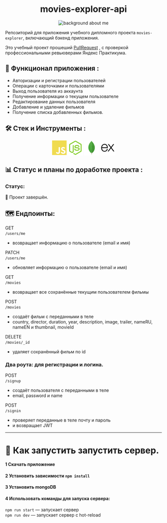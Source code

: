 <div id="header" align="center">
  <h1>movies-explorer-api</h1>
</div>
<div align="center">
  <img src="https://github.com/forgohill/movies-explorer-api/assets/105547969/b3c82933-ba68-4478-9eaa-43fe38c7e0b7" alt="background about me" width="320"/>
</div>
<!-- 
![GIF-header-movies-explorer-api](https://github.com/forgohill/movies-explorer-api/assets/105547969/b3c82933-ba68-4478-9eaa-43fe38c7e0b7)
 -->


Репозиторий для приложения учебного дипломного проекта `movies-explorer`, включающий бэкенд приложения.

Это учебный проект прошеший [PullRequest](https://github.com/forgohill/movies-explorer-api/pull/1) , с проверкой профессиональными ревьюверами Яндекс Практикума.

## 🧱 Функционал приложения :
- Авторизации и регистрации пользователей
- Операции с карточками и пользователями
- Выход пользователя из аккаунта
- Получение информации о текущем пользователе
- Редактирование данных пользователя
- Добавление и удаление фильмов
- Получение списка добавленных фильмов.


## 🛠️ Стек и Инструменты :

<div align="center">
<img src="https://raw.githubusercontent.com/devicons/devicon/55609aa5bd817ff167afce0d965585c92040787a/icons/javascript/javascript-plain.svg" style="width: 48px"/>
<img src="https://raw.githubusercontent.com/devicons/devicon/55609aa5bd817ff167afce0d965585c92040787a/icons/nodejs/nodejs-plain.svg" style="width: 48px"/>
<img src="https://raw.githubusercontent.com/devicons/devicon/55609aa5bd817ff167afce0d965585c92040787a/icons/mongodb/mongodb-original.svg" style="width: 48px"/>
<img src="https://raw.githubusercontent.com/forgohill/forgohill/9f63934c5788242c27eab32d9d03b73d5515d9bf/src/img/tolls_icons/express-original.svg" style="width: 48px;background-color: white;"/>
</div>

## 📊 Статус и планы по доработке проекта :

### Статус: 
🚩 Проект завершён.

## 🗺️ Ендпоинты:
GET\
 `/users/me`
-  возвращает информацию о пользователе (email и имя)

PATCH\
`/users/me`
-  обновляет информацию о пользователе (email и имя)

GET\
`/movies`
-  возвращает все сохранённые текущим пользователем фильмы

POST\
`/movies`
-  создаёт фильм с переданными в теле
-  country, director, duration, year, description, image, trailer, nameRU, nameEN и thumbnail, movieId 

DELETE\
`/movies/_id `
-  удаляет сохранённый фильм по id


### Два роута: для регистрации и логина.
POST\
`/signup`
-  создаёт пользователя с переданными в теле
-  email, password и name

POST\
`/signin`
-  проверяет переданные в теле почту и пароль
-  и возвращает JWT

---
# 🚀 Как запустить запустить сервер.

#### 1 Скачать приложение
#### 2 Установить зависимости `npm install`
#### 3 Установить mongoDB
#### 4 Использовать команды для запуска сервера:
`npm run start` — запускает сервер\
`npm run dev` — запускает сервер с hot-reload


